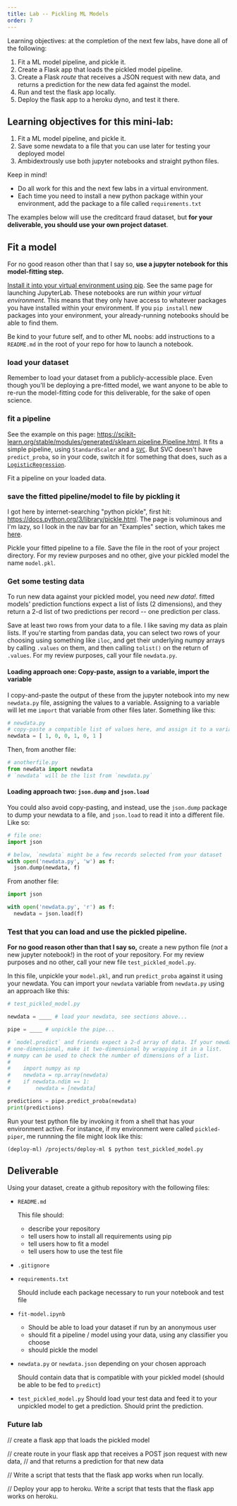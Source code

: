 ```yaml
---
title: Lab -- Pickling ML Models
order: 7
---
```


Learning objectives: at the completion of the next few labs, have done all of
the following:

1. Fit a ML model pipeline, and pickle it.
2. Create a Flask app that loads the pickled model pipeline.
3. Create a Flask _route_ that receives a JSON request with new data, and returns
   a prediction for the new data fed against the model.
4. Run and test the flask app locally.
5. Deploy the flask app to a heroku dyno, and test it there.

## Learning objectives for this mini-lab:

1. Fit a ML model pipeline, and pickle it.
1. Save some newdata to a file that you can use later for testing your
   deployed model
1. Ambidextrously use both jupyter notebooks and straight python files.

Keep in mind!

- Do all work for this and the next few labs in a virtual environment.
- Each time you need to install a new python package within your environment,
  add the package to a file called `requirements.txt`

The examples below will use the creditcard fraud dataset, but
**for your deliverable, you should use your own project dataset**.

## Fit a model

For no good reason other than that I say so,
**use a jupyter notebook for this model-fitting step.**

[Install it into your virtual environment using pip](https://jupyter.org/install).
See the same page for launching JupyterLab. These notebooks are run _within your virtual environment_. This means that they only have access to whatever packages you have installed
within your environment. If you `pip install` new packages into your environment,
your already-running notebooks should be able to find them.

Be kind to your future self, and to other ML noobs: add instructions to a
`README.md` in the root of your repo for how to launch a notebook.


### load your dataset

Remember to load your dataset from a publicly-accessible place. Even though you'll
be deploying a pre-fitted model, we want anyone to be able to re-run the model-fitting
code for this deliverable, for the sake of open science.

### fit a pipeline

See the example on this page: <https://scikit-learn.org/stable/modules/generated/sklearn.pipeline.Pipeline.html>. It fits a simple pipeline, using `StandardScaler` and a [`SVC`](https://scikit-learn.org/stable/modules/generated/sklearn.svm.SVC.html). But SVC doesn't have `predict_proba`, so in your code, switch it for something that does,
such as a [`LogisticRegression`](https://scikit-learn.org/stable/modules/generated/sklearn.linear_model.LogisticRegression.html).

Fit a pipeline on your loaded data.

### save the fitted pipeline/model to file by pickling it

I got here by internet-searching "python pickle", first hit: <https://docs.python.org/3/library/pickle.html>. The page is voluminous and I'm lazy, so I look in the nav bar for
an "Examples" section, which takes me [here](https://docs.python.org/3/library/pickle.html#examples).

Pickle your fitted pipeline to a file. Save the file in the root of your project
directory. For my review purposes and no other, give your pickled model the name
`model.pkl`.


### Get some testing data

To run new data against your pickled model, you need _new data!_. fitted models'
prediction functions expect a list of lists (2 dimensions), and they return a 2-d list of two predictions per record -- one prediction per class.

Save at least two rows from your data to a file. I like saving my data as plain
lists. If you're starting from pandas data, you can select two rows of your choosing
using something like `iloc`, and get their underlying numpy arrays by calling `.values`
on them, and then calling `tolist()` on the return of `.values`. For my review purposes,
call your file `newdata.py`.

#### Loading approach one: Copy-paste, assign to a variable, import the variable

I copy-and-paste the output of these from the jupyter
notebook into my new `newdata.py` file, assigning the values to a variable.
Assigning to a variable will let me `import` that variable from other files later.
Something like this:

```python
# newdata.py
# copy-paste a compatible list of values here, and assign it to a variable
newdata = [ 1, 0, 0, 1, 0, 1 ]
```

Then, from another file:
```python
# anotherfile.py
from newdata import newdata
# `newdata` will be the list from `newdata.py`
```

#### Loading approach two: `json.dump` and `json.load`

You could also avoid copy-pasting, and instead, use the `json.dump` package to dump
your newdata to a file, and `json.load` to read it into a different file. Like so:

```python
# file one:
import json

# below, `newdata` might be a few records selected from your dataset
with open('newdata.py', 'w') as f:
  json.dump(newdata, f)
```

From another file:
```python
import json

with open('newdata.py', 'r') as f:
  newdata = json.load(f)
```

### Test that you can load and use the pickled pipeline.

**For no good reason other than that I say so,** create a new python file
(_not_ a new jupyter notebook!) in the root of your repository. For my review purposes
and no other, call your new file `test_pickled_model.py`.

In this file, unpickle your `model.pkl`, and run `predict_proba` against it using
your newdata. You can import your `newdata` variable from `newdata.py` using an approach like this:

```python
# test_pickled_model.py

newdata = ____ # load your newdata, see sections above...

pipe = ____ # unpickle the pipe...

# `model.predict` and friends expect a 2-d array of data. If your newdata is
# one-dimensional, make it two-dimensional by wrapping it in a list.
# numpy can be used to check the number of dimensions of a list.
#    
#    import numpy as np
#    newdata = np.array(newdata)
#    if newdata.ndim == 1:
#        newdata = [newdata]

predictions = pipe.predict_proba(newdata)
print(predictions)
```

Run your test python file by invoking it from a shell that has your environment
active. For instance, if my environment were called `pickled-piper`, me runnning
the file might look like this:

    (deploy-ml) /projects/deploy-ml $ python test_pickled_model.py

## Deliverable

Using your dataset, create a github repository with the following files:
- `README.md`

  This file should:
  * describe your repository
  * tell users how to install all requirements using pip
  * tell users how to fit a model
  * tell users how to use the test file
- `.gitignore`
- `requirements.txt`

  Should include each package necessary to run your notebook and test file
- `fit-model.ipynb`
  - Should be able to load your dataset if run by an anonymous user
  - should fit a pipeline / model using your data, using any classifier you choose
  - should pickle the model
- `newdata.py` or `newdata.json` depending on your chosen approach

  Should contain data that is compatible with your pickled model (should be able to be fed to `predict`)
- `test_pickled_model.py`
  Should load your test data and feed it to your unpickled model to get a prediction.
  Should print the prediction.

### Future lab

// create a flask app that loads the pickled model

// create route in your flask app that receives a POST json request with new data,
// and that returns a prediction for that new data

// Write a script that tests that the flask app works when run locally.

// Deploy your app to heroku. Write a script that tests that the flask app works on heroku.
